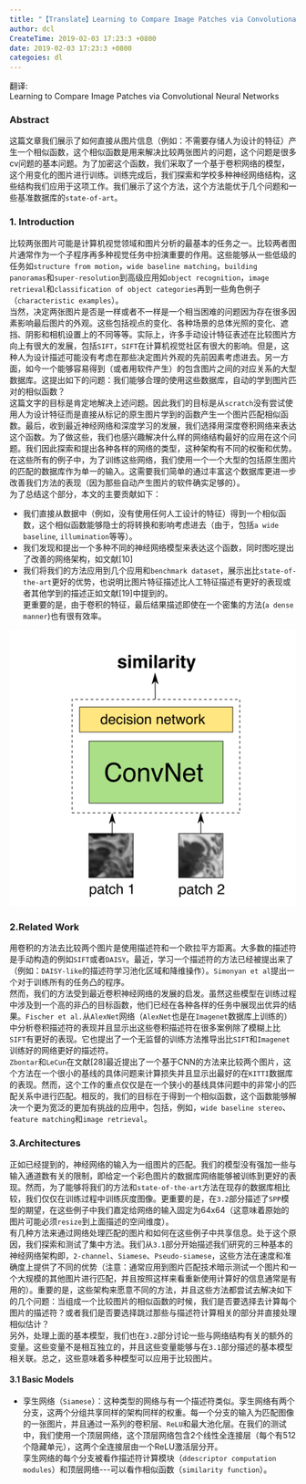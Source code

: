 ```yaml
---
title: "【Translate】Learning to Compare Image Patches via Convolutional Neural Networks"
author: dcl
CreateTime: 2019-02-03 17:23:3 +0800
date: 2019-02-03 17:23:3 +0800
categoies: dl
---
```


翻译:<br>
Learning to Compare Image Patches via Convolutional Neural Networks
<!--more-->

### Abstract
这篇文章我们展示了如何直接从图片信息（例如：不需要存储人为设计的特征）产生一个相似函数，这个相似函数是用来解决比较两张图片的问题，这个问题是很多cv问题的基本问题。为了加密这个函数，我们采取了一个基于卷积网络的模型，这个用变化的图片进行训练。训练完成后，我们探索和学校多种神经网络结构，这些结构我们应用于这项工作。我们展示了这个方法，这个方法能优于几个问题和一些基准数据库的`state-of-art`。<br>
### 1. Introduction
比较两张图片可能是计算机视觉领域和图片分析的最基本的任务之一。比较两者图片通常作为一个子程序再多种视觉任务中扮演重要的作用。这些能够从一些低级的任务如`structure from motion`，`wide baseline matching`，`building panoramas`和`super-resolution`到高级应用如`object recognition`，`image retrieval`和`classification of object categories`再到一些角色例子（`characteristic examples`）。<br>
当然，决定两张图片是否是一样或者不一样是一个相当困难的问题因为存在很多因素影响最后图片的外观。这些包括视点的变化、各种场景的总体光照的变化、遮挡、阴影和相机设置上的不同等等。实际上，许多手动设计特征表述在比较图片方向上有很大的发展，包括`SIFT`，`SIFT`在计算机视觉社区有很大的影响。但是，这种人为设计描述可能没有考虑在那些决定图片外观的先前因素考虑进去。另一方面，如今一个能够容易得到（或者用软件产生）的包含图片之间的对应关系的大型数据库。这提出如下的问题：我们能够合理的使用这些数据库，自动的学到图片匹对的相似函数？<br>
这篇文字的目标是肯定地解决上述问题。因此我们的目标是从`scratch`没有尝试使用人为设计特征而是直接从标记的原生图片学到的函数产生一个图片匹配相似函数。最后，收到最近神经网络和深度学习的发展，我们选择用深度卷积网络来表达这个函数。为了做这些，我们也感兴趣解决什么样的网络结构最好的应用在这个问题。我们因此探索和提出各种各样的网络的类型，这种架构有不同的权衡和优势。在这些所有的例子中，为了训练这些网络，我们使用一个一个大型的包括原生图片的匹配的数据库作为单一的输入。这需要我们简单的通过丰富这个数据库更进一步改善我们方法的表现（因为那些自动产生图片的软件确实足够的）。<br>
为了总结这个部分，本文的主要贡献如下：
- 我们直接从数据中（例如，没有使用任何人工设计的特征）得到一个相似函数，这个相似函数能够隐士的将转换和影响考虑进去（由于，包括`a wide baseline`, `illumination`等等）。
- 我们发现和提出一个多种不同的神经网络模型来表达这个函数，同时图吃提出了改善的网络架构，如文献[10]
- 我们将我们的方法应用到几个应用和`benchmark dataset`，展示出比`state-of-the-art`更好的优势，也说明比图片特征描述比人工特征描述有更好的表现或者其他学到的描述正如文献[19]中提到的。<br>
更重要的是，由于卷积的特征，最后结果描述即使在一个密集的方法(`a dense manner`)也有很有效率。

!['img'](../images/similarity.png)

### 2.Related Work
用卷积的方法去比较两个图片是使用描述符和一个欧拉平方距离。大多数的描述符是手动构造的例如`SIFT`或者`DAISY`。最近，学习一个描述符的方法已经被提出来了（例如：`DAISY-like`的描述符学习池化区域和降维操作）。`Simonyan et al`提出一个对于训练所有的任务凸的程序。<br>
然而，我们的方法受到最近卷积神经网络的发展的启发。虽然这些模型在训练过程中涉及到一个高的非凸的目标函数，他们已经在各种各样的任务中展现出优异的结果。`Fischer et al.`从`AlexNet`网络（`AlexNet`也是在`Imagenet`数据库上训练的）中分析卷积描述符的表现并且显示出这些卷积描述符在很多案例除了模糊上比`SIFT`有更好的表现。它也提出了一个无监督的训练方法推导出比`SIFT`和`Imagenet`训练好的网络更好的描述符。<br>
`Zbontar`和`LeCun`在文献[28]最近提出了一个基于CNN的方法来比较两个图片，这个方法在一个很小的基线的具体问题来计算损失并且显示出最好的在`KITTI`数据库的表现。然而，这个工作的重点仅仅是在一个狭小的基线具体问题中的非常小的匹配关系中进行匹配。相反的，我们的目标在于得到一个相似函数，这个函数能够解决一个更为宽泛的更加有挑战的应用中，包括，例如，`wide baseline stereo`、`feature matching`和`image retrieval`。<br>

### 3.Architectures
正如已经提到的，神经网络的输入为一组图片的匹配。我们的模型没有强加一些与输入通道数有关的限制，即给定一个彩色图片的数据库网络能够被训练到更好的表现。然而，为了能够将我们的方法和`state-of-the-art`方法在现存的数据库相比较，我们仅仅在训练过程中训练灰度图像。更重要的是，在`3.2`部分描述了`SPP`模型的期望，在这些例子中我们嘉定给网络的输入固定为64x64（这意味着原始的图片可能必须`resize`到上面描述的空间维度）。<br>
有几种方法来通过网络处理匹配的图片和如何在这些例子中共享信息。处于这个原因，我们探索和测试了集中方法。我们从`3.1`部分开始描述我们研究的三种基本的神经网络架构即，`2-channel`、`Siamese`、`Pseudo-siamese`，这些方法在速度和准确度上提供了不同的优势（注意：通常应用到图片匹配技术暗示测试一个图片和一个大规模的其他图片进行匹配，并且按照这样来看重新使用计算好的信息通常是有用的）。重要的是，这些架构来愿意不同的方法，并且这些方法都尝试去解决如下的几个问题：当组成一个比较图片的相似函数的时候，我们是否要选择去计算每个图片的描述符？或者我们是否要选择跳过那些与描述符计算相关的部分并直接处理相似估计？<br>
另外，处理上面的基本模型，我们也在`3.2`部分讨论一些与网络结构有关的额外的变量。这些变量不是相互独立的，并且这些变量能够与在`3.1`部分描述的基本模型相关联。总之，这些意味着多种模型可以应用于比较图片。

#### 3.1 Basic Models

- 孪生网络（`Siamese`）：这种类型的网络与有一个描述符类似。孪生网络有两个分支，这两个分组共享同样的架构同样的权重。每一个分支的输入为匹配图像的一张图片，并且通过一系列的卷积层、`ReLU`和最大池化层。在我们的测试中，我们使用一个顶层网络，这个顶层网络包含2个线性全连接层（每个有512个隐藏单元），这两个全连接层由一个ReLU激活层分开。<br>
孪生网络的每个分支被看作描述符计算模块（`ddescriptor computation modules`）和顶层网络---可以看作相似函数（`similarity function`）。